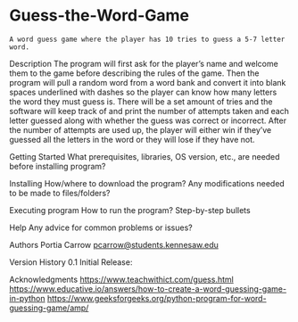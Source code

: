 # Guess-the-Word-Game
	A word guess game where the player has 10 tries to guess a 5-7 letter word.

Description
	The program will first ask for the player’s name and welcome them to the game before describing the rules of the game. Then the program will pull a random     word from a word bank and convert it into blank spaces underlined with dashes so the player can know how many letters the word they must guess is. There      	will be a set amount of tries and the software will keep track of and print the number of attempts taken and each letter guessed along with whether the 			guess was correct or incorrect. After the number of attempts are used up, the player will either win if they’ve guessed all the letters in the word 		 		 	or they will lose if they have not.

Getting Started
    What prerequisites, libraries, OS version, etc., are needed before installing program?

Installing
  How/where to download the program?
  Any modifications needed to be made to files/folders?

Executing program
  How to run the program?
  Step-by-step bullets

Help
  Any advice for common problems or issues?

Authors
  Portia Carrow
	pcarrow@students.kennesaw.edu
 
Version History
  0.1
  Initial Release: 

Acknowledgments
	https://www.teachwithict.com/guess.html
	https://www.educative.io/answers/how-to-create-a-word-guessing-game-in-python
	https://www.geeksforgeeks.org/python-program-for-word-guessing-game/amp/
